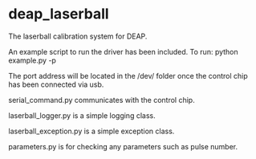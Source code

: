 deap_laserball
==============

The laserball calibration system for DEAP.

An example script to run the driver has been included. To run:
python example.py -p <port-address>

The port address will be located in the /dev/ folder once the control chip has been connected via usb.

serial_command.py communicates with the control chip.

laserball_logger.py is a simple logging class.

laserball_exception.py is a simple exception class.

parameters.py is for checking any parameters such as pulse number.
